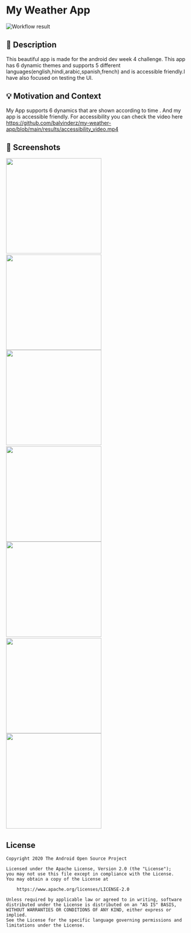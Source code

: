 # My Weather App

<!--- Replace <OWNER> with your Github Username and <REPOSITORY> with the name of your repository. -->
<!--- You can find both of these in the url bar when you open your repository in github. -->
![Workflow result](https://github.com/balvinderz/android-dev-challenge-compose/workflows/Check/badge.svg)


## :scroll: Description
This beautiful app is made for the android dev week 4 challenge. This app has 6 dynamic themes and supports 5 different languages(english,hindi,arabic,spanish,french) and is accessible friendly.I have also focused on testing the UI. 
## :bulb: Motivation and Context
<!--- Optionally point readers to interesting parts of your submission. -->
<!--- What are you especially proud of? -->
My App supports 6 dynamics that are shown according to time .
And my app is accessible friendly.
For accessibility you can check the video here<br/>
https://github.com/balvinderz/my-weather-app/blob/main/results/accessibility_video.mp4


## :camera_flash: Screenshots
<!-- You can add more screenshots here if you like -->
<img src="/results/screenshot_1.jpg" width="260">&emsp;<img src="/results/screenshot_2.jpg" width="260">
<img src="/results/screenshot_3.jpg" width="260">&emsp;<img src="/results/screenshot_4.jpg" width="260">
<img src="/results/screenshot_5.jpg" width="260">&emsp;<img src="/results/screenshot_6.jpg" width="260">
<img src="/results/screenshot_7.jpg" width="260">&emsp;

## License
```
Copyright 2020 The Android Open Source Project

Licensed under the Apache License, Version 2.0 (the "License");
you may not use this file except in compliance with the License.
You may obtain a copy of the License at

    https://www.apache.org/licenses/LICENSE-2.0

Unless required by applicable law or agreed to in writing, software
distributed under the License is distributed on an "AS IS" BASIS,
WITHOUT WARRANTIES OR CONDITIONS OF ANY KIND, either express or implied.
See the License for the specific language governing permissions and
limitations under the License.
```
